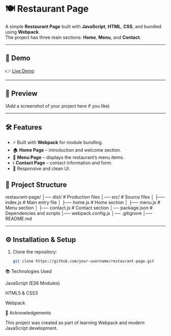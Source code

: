# 🍽️ Restaurant Page

A simple **Restaurant Page** built with **JavaScript**, **HTML**, **CSS**, and bundled using **Webpack**.  
The project has three main sections: **Home**, **Menu**, and **Contact**.  

---

## 🚀 Demo
👉 [Live Demo](https://mohamedrabe2.github.io/RestaurantPage/)  

---

## 📸 Preview
(Add a screenshot of your project here if you like)

---

## 🛠️ Features
- ⚡ Built with **Webpack** for module bundling.  
- 🏠 **Home Page** – introduction and welcome section.  
- 📖 **Menu Page** – displays the restaurant’s menu items.  
- 📞 **Contact Page** – contact information and form.  
- 🎨 Responsive and clean UI.
  
## 📂 Project Structure
restaurant-page/
│── dist/ # Production files
│── src/ # Source files
│ ├── index.js # Main entry file
│ ├── home.js # Home section
│ ├── menu.js # Menu section
│ ├── contact.js # Contact section
│── package.json # Dependencies and scripts
│── webpack.config.js
│── .gitignore
│── README.md


---

## ⚙️ Installation & Setup
1. Clone the repository:
   ```bash
   git clone https://github.com/your-username/restaurant-page.git

📚 Technologies Used

JavaScript (ES6 Modules)

HTML5 & CSS3

Webpack

🙌 Acknowledgements

This project was created as part of learning Webpack and modern JavaScript development.
